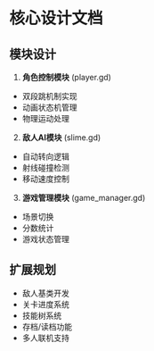 # 核心设计文档

## 模块设计
1. **角色控制模块** (player.gd)
- 双段跳机制实现
- 动画状态机管理
- 物理运动处理

2. **敌人AI模块** (slime.gd)
- 自动转向逻辑
- 射线碰撞检测
- 移动速度控制

3. **游戏管理模块** (game_manager.gd)
- 场景切换
- 分数统计
- 游戏状态管理

## 扩展规划
- 敌人基类开发
- 关卡进度系统
- 技能树系统
- 存档/读档功能
- 多人联机支持